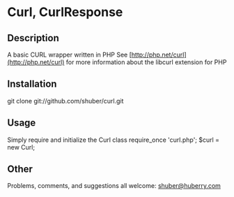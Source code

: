 Curl, CurlResponse
==================

Description
-----------

A basic CURL wrapper written in PHP
See [http://php.net/curl](http://php.net/curl) for more information about the libcurl extension for PHP


Installation
------------

git clone git://github.com/shuber/curl.git


Usage
-----

Simply require and initialize the Curl class
  require_once 'curl.php';
  $curl = new Curl;


Other
-----

Problems, comments, and suggestions all welcome: [shuber@huberry.com](mailto:shuber@huberry.com)